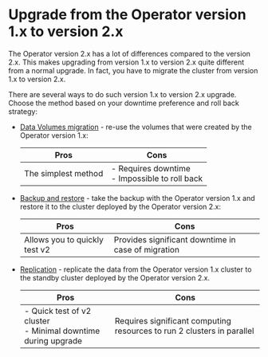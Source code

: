# Upgrade from the Operator version 1.x to version 2.x

The Operator version 2.x has a lot of differences compared to the version 2.x.
This makes upgrading from version 1.x to version 2.x quite different from a normal upgrade. In fact, you have to migrate the cluster from version 1.x to version 2.x.

There are several ways to do such version 1.x to version 2.x upgrade. Choose the method based on your downtime preference and roll back strategy:

* [Data Volumes migration](update-data-volumes.md) - re-use the volumes that were created by the Operator version 1.x:

  | Pros                | Cons        |
  | --------------------| ------------|
  | The simplest method | - Requires downtime <br> - Impossible to roll back |
   
* [Backup and restore](update-backup-restore.md) - take the backup with the Operator version 1.x and restore it to the cluster deployed by the Operator version 2.x:
   
  | Pros                | Cons        |
  | --------------------| ------------|
  | Allows you to quickly test v2 | Provides significant downtime in case of migration |

* [Replication](update-standby.md) - replicate the data from the Operator version 1.x cluster to the standby cluster deployed by the Operator version 2.x. 

  | Pros               | Cons        |
  | -------------------| ------------|
  | - Quick test of v2 cluster <br> - Minimal downtime during upgrade | Requires significant computing resources to run 2 clusters in parallel | 

